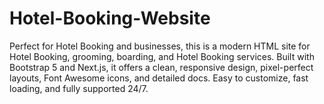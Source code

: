 # Hotel-Booking-Website
Perfect for Hotel Booking and businesses, this is a modern HTML site for Hotel Booking, grooming, boarding, and Hotel Booking services. Built with Bootstrap 5 and Next.js, it offers a clean, responsive design, pixel-perfect layouts, Font Awesome icons, and detailed docs. Easy to customize, fast loading, and fully supported 24/7.
